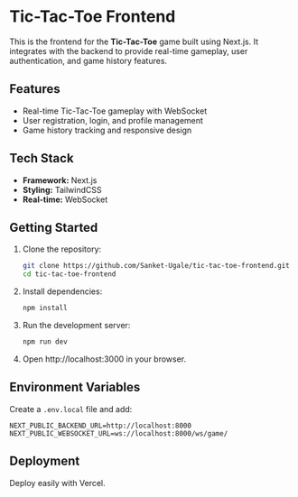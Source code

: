 # Tic-Tac-Toe Frontend

This is the frontend for the **Tic-Tac-Toe** game built using Next.js. It integrates with the backend to provide real-time gameplay, user authentication, and game history features.

## Features

- Real-time Tic-Tac-Toe gameplay with WebSocket
- User registration, login, and profile management
- Game history tracking and responsive design

## Tech Stack

- **Framework:** Next.js  
- **Styling:** TailwindCSS  
- **Real-time:** WebSocket  

## Getting Started

1. Clone the repository:
   ```bash
   git clone https://github.com/Sanket-Ugale/tic-tac-toe-frontend.git
   cd tic-tac-toe-frontend
   ```

2. Install dependencies:
   ```bash
   npm install
   ```

3. Run the development server:
   ```bash
   npm run dev
   ```

4. Open http://localhost:3000 in your browser.

## Environment Variables

Create a `.env.local` file and add:
```env
NEXT_PUBLIC_BACKEND_URL=http://localhost:8000
NEXT_PUBLIC_WEBSOCKET_URL=ws://localhost:8000/ws/game/
```

## Deployment

Deploy easily with Vercel.
